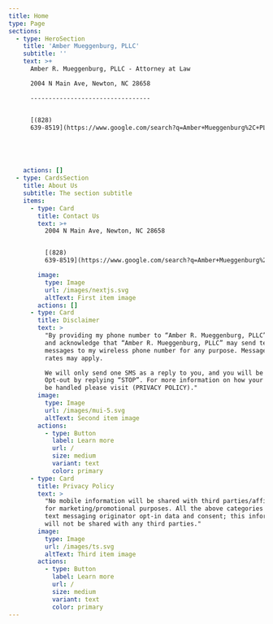 ```yaml
---
title: Home
type: Page
sections:
  - type: HeroSection
    title: 'Amber Mueggenburg, PLLC'
    subtitle: ''
    text: >+
      Amber R. Mueggenburg, PLLC - Attorney at Law

      2004 N Main Ave, Newton, NC 28658

      ---------------------------------


      [(828)
      639-8519](https://www.google.com/search?q=Amber+Mueggenburg%2C+PLLC\&rlz=1C1UEAD_enUS1131US1131\&oq=Amber+Mueggenburg%2C+PLLC\&gs_lcrp=EgZjaHJvbWUyBggAEEUYOTIKCAEQABiABBiiBDIKCAIQABiiBBiJBTIKCAMQABiABBiiBDIKCAQQABiiBBiJBTIGCAUQRRg9MgYIBhBFGDzSAQcyODJqMGo3qAIAsAIA\&sourceid=chrome\&ie=UTF-8#)





    actions: []
  - type: CardsSection
    title: About Us
    subtitle: The section subtitle
    items:
      - type: Card
        title: Contact Us
        text: >+
          2004 N Main Ave, Newton, NC 28658


          [(828)
          639-8519](https://www.google.com/search?q=Amber+Mueggenburg%2C+PLLC\&rlz=1C1UEAD_enUS1131US1131\&oq=Amber+Mueggenburg%2C+PLLC\&gs_lcrp=EgZjaHJvbWUyBggAEEUYOTIKCAEQABiABBiiBDIKCAIQABiiBBiJBTIKCAMQABiABBiiBDIKCAQQABiiBBiJBTIGCAUQRRg9MgYIBhBFGDzSAQcyODJqMGo3qAIAsAIA\&sourceid=chrome\&ie=UTF-8#)

        image:
          type: Image
          url: /images/nextjs.svg
          altText: First item image
        actions: []
      - type: Card
        title: Disclaimer
        text: >
          "By providing my phone number to “Amber R. Mueggenburg, PLLC”, I agree
          and acknowledge that “Amber R. Mueggenburg, PLLC” may send text
          messages to my wireless phone number for any purpose. Message and data
          rates may apply.

          We will only send one SMS as a reply to you, and you will be able to
          Opt-out by replying “STOP”. For more information on how your data will
          be handled please visit (PRIVACY POLICY)."
        image:
          type: Image
          url: /images/mui-5.svg
          altText: Second item image
        actions:
          - type: Button
            label: Learn more
            url: /
            size: medium
            variant: text
            color: primary
      - type: Card
        title: Privacy Policy
        text: >
          "No mobile information will be shared with third parties/affiliates
          for marketing/promotional purposes. All the above categories exclude
          text messaging originator opt-in data and consent; this information
          will not be shared with any third parties."
        image:
          type: Image
          url: /images/ts.svg
          altText: Third item image
        actions:
          - type: Button
            label: Learn more
            url: /
            size: medium
            variant: text
            color: primary
---
```

